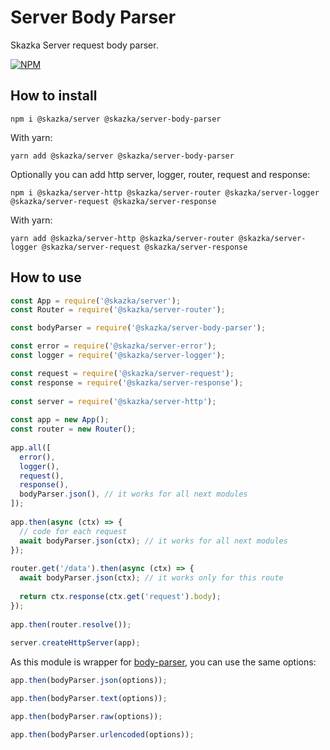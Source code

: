 # Server Body Parser

Skazka Server request body parser.

[![NPM](https://nodei.co/npm/@skazka/server-body-parser.png)](https://npmjs.org/package/@skazka/server-body-parser)

## How to install

    npm i @skazka/server @skazka/server-body-parser
    
With yarn:

    yarn add @skazka/server @skazka/server-body-parser
    
Optionally you can add http server, logger, router, request  and response:

    npm i @skazka/server-http @skazka/server-router @skazka/server-logger @skazka/server-request @skazka/server-response
      
With yarn:

    yarn add @skazka/server-http @skazka/server-router @skazka/server-logger @skazka/server-request @skazka/server-response

## How to use

```javascript
const App = require('@skazka/server');
const Router = require('@skazka/server-router');

const bodyParser = require('@skazka/server-body-parser');

const error = require('@skazka/server-error');
const logger = require('@skazka/server-logger');

const request = require('@skazka/server-request');
const response = require('@skazka/server-response');
        
const server = require('@skazka/server-http');
        
const app = new App();
const router = new Router();
        
app.all([
  error(),
  logger(),
  request(),
  response(),
  bodyParser.json(), // it works for all next modules
]);
    
app.then(async (ctx) => {
  // code for each request
  await bodyParser.json(ctx); // it works for all next modules
});
    
router.get('/data').then(async (ctx) => {
  await bodyParser.json(ctx); // it works only for this route
  
  return ctx.response(ctx.get('request').body); 
});
        
app.then(router.resolve());
        
server.createHttpServer(app);
```

As this module is wrapper for [body-parser](https://github.com/expressjs/body-parser),
you can use the same options:

```javascript
app.then(bodyParser.json(options));
```

```javascript
app.then(bodyParser.text(options));
```

```javascript
app.then(bodyParser.raw(options));
```

```javascript
app.then(bodyParser.urlencoded(options));
```
